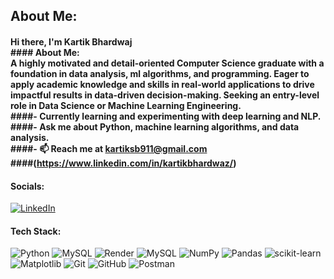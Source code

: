 ## About Me:
####  Hi there, I'm Kartik Bhardwaj<br>####  About Me:<br>A highly motivated and detail-oriented Computer Science graduate with a  foundation in data analysis, ml algorithms, and programming. Eager to apply academic knowledge and skills in real-world applications to drive impactful results in data-driven decision-making. Seeking an entry-level role in Data Science or Machine Learning Engineering.<br>####-  Currently learning and experimenting with deep learning and NLP.<br>####-  Ask me about Python, machine learning algorithms, and data analysis.<br>####- 📫 Reach me at kartiksb911@gmail.com<br>####(https://www.linkedin.com/in/kartikbhardwaz/) 


#### Socials:
[![LinkedIn](https://img.shields.io/badge/LinkedIn-%230077B5.svg?logo=linkedin&logoColor=white)](https://linkedin.com/in/https://www.linkedin.com/in/kartikbhardwaz/) 

#### Tech Stack:
![Python](https://img.shields.io/badge/python-3670A0?style=flat&logo=python&logoColor=ffdd54) ![MySQL](https://img.shields.io/badge/mysql-4479A1.svg?style=flat&logo=mysql&logoColor=white) ![Render](https://img.shields.io/badge/Render-%46E3B7.svg?style=flat&logo=render&logoColor=white) ![MySQL](https://img.shields.io/badge/mysql-4479A1.svg?style=flat&logo=mysql&logoColor=white) ![NumPy](https://img.shields.io/badge/numpy-%23013243.svg?style=flat&logo=numpy&logoColor=white) ![Pandas](https://img.shields.io/badge/pandas-%23150458.svg?style=flat&logo=pandas&logoColor=white) ![scikit-learn](https://img.shields.io/badge/scikit--learn-%23F7931E.svg?style=flat&logo=scikit-learn&logoColor=white) ![Matplotlib](https://img.shields.io/badge/Matplotlib-%23ffffff.svg?style=flat&logo=Matplotlib&logoColor=black) ![Git](https://img.shields.io/badge/git-%23F05033.svg?style=flat&logo=git&logoColor=white) ![GitHub](https://img.shields.io/badge/github-%23121011.svg?style=flat&logo=github&logoColor=white) ![Postman](https://img.shields.io/badge/Postman-FF6C37?style=flat&logo=postman&logoColor=white)


<!-- Proudly created with GPRM ( https://gprm.itsvg.in ) -->

